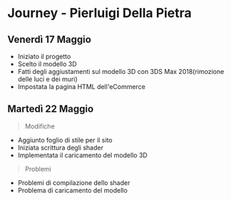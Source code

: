 # Journey - Pierluigi Della Pietra
## Venerdì 17 Maggio
- Iniziato il progetto
- Scelto il modello 3D
- Fatti degli aggiustamenti sul modello 3D con 3DS Max 2018(rimozione delle luci e dei muri)
- Impostata la pagina HTML dell'eCommerce
## Martedì 22 Maggio
>Modifiche
 - Aggiunto foglio di stile per il sito
 - Iniziata scrittura degli shader
 - Implementata il caricamento del modello 3D
>Problemi
 - Problemi di compilazione dello shader
 - Problema di caricamento del modello
